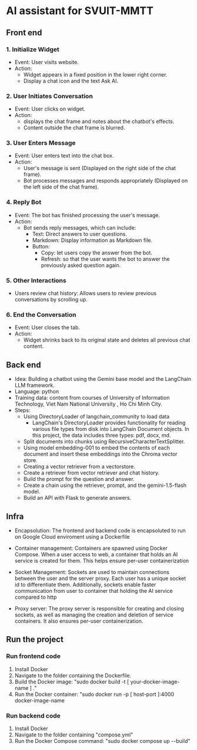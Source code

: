 # AI assistant for SVUIT-MMTT

## Front end

### 1. Initialize Widget

- Event: User visits website.
- Action:
    + Widget appears in a fixed position in the lower right corner.
    + Display a chat icon and the text Ask AI.

### 2. User Initiates Conversation

- Event: User clicks on widget.
- Action:
    + displays the chat frame and notes about the chatbot's effects.
    + Content outside the chat frame is blurred.
      
### 3. User Enters Message

- Event: User enters text into the chat box.
- Action:
  + User's message is sent (Displayed on the right side of the chat frame).
  + Bot processes messages and responds appropriately (Displayed on the left side of the chat frame).

### 4. Reply Bot

- Event: The bot has finished processing the user's message.
- Action:
  + Bot sends reply messages, which can include:
    + Text: Direct answers to user questions.
    + Markdown: Display information as Markdown file.
    + Button:
    	+ Copy: let users copy the answer from the bot.
    	+ Refresh: so that the user wants the bot to answer the previously asked question again.
    
### 5. Other Interactions

- Users review chat history: Allows users to review previous conversations by scrolling up.

### 6. End the Conversation

- Event: User closes the tab.
- Action:
  + Widget shrinks back to its original state and deletes all previous chat content.

## Back end

- Idea: Building a chatbot using the Gemini base model and the LangChain LLM framework.  
- Language: python
-  Training data: content from courses of University of Information Technology, Viet Nam National University , Ho Chi Minh City. 
- Steps:
	+  Using DirectoryLoader of langchain_community to load data 
		+ LangChain's DirectoryLoader provides functionality for reading various file types from disk into LangChain Document objects. In this project, the data includes three types: pdf, docx, md.
	+ Split documents into chunks using RecursiveCharacterTextSplitter.
	+ Using model embedding-001 to embed the contents of each document  and insert these embeddings into the Chroma vector store.
	+ Creating a vector retriever from a vectorstore.
	+ Create a retriever from vector retriever and chat history.
	+ Build the prompt for the question and answer.
	+ Create a chain using the retriever, prompt, and the gemini-1.5-flash model.
	+ Build an API with Flask to generate answers.

## Infra

- Encapsolution: The frontend and backend code is encapsoluted to run on Google Cloud enviroment using a Dockerfile

- Container management: Containers are spawned using Docker Compose. When a user access to web, a container that holds an AI service is created for them. This helps ensure per-user containerization    

- Socket Management: Sockets are used to maintain connections between the user and the server proxy. Each user has a unique socket id to differentiate them. Additionally, sockets enable faster communication from user to container that holding the AI service compared to http    

- Proxy server: The proxy server is responsible for creating and closing sockets, as well as managing the creation and deletion of service containers. It also ensures per-user containerization.

## Run the project

### Run frontend code 
1. Install Docker 
2. Navigate to the folder containing the Dockerfile.
3. Build the Docker image: "sudo docker build -t [ your-docker-image-name ] ."
4. Run the Docker container: "sudo docker run -p [ host-port ]:4000 docker-image-name

### Run backend code 
1. Install Docker
2. Navigate to the folder containing "compose.yml"
3. Run the Docker Compose command: "sudo docker compose up --build"